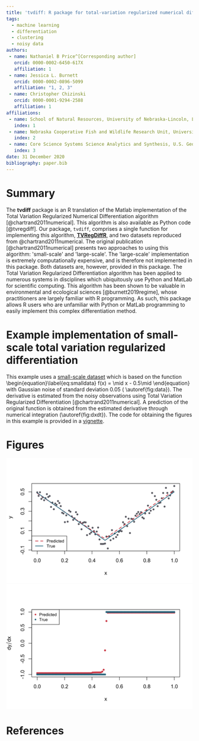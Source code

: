 ```yaml
---
title: 'tvdiff: R package for total-variation regularized numerical differentiation for noisy, nonsmooth data'
tags:
  - machine learning
  - differentiation
  - clustering
  - noisy data
authors:
 - name: Nathaniel B Price^[Corresponding author]
   orcid: 0000-0002-6450-617X
   affiliation: 1
 - name: Jessica L. Burnett
   orcid: 0000-0002-0896-5099
   affiliation: "1, 2, 3"
 - name: Christopher Chizinski
   orcid: 0000-0001-9294-2588
   affiliation: 1
affiliations:
 - name: School of Natural Resources, University of Nebraska-Lincoln, Lincoln, NE
   index: 1
 - name: Nebraska Cooperative Fish and Wildlife Research Unit, University of Nebraska-Lincoln, Lincoln, NE
   index: 2
 - name: Core Science Systems Science Analytics and Synthesis, U.S. Geological Survey, Lakewood, CO
   index: 3
date: 31 December 2020
bibliography: paper.bib
---
```


# Summary   
The **tvdiff** package is an R translation of the Matlab implementation of the Total Variation Regularized Numerical Differentiation algorithm [@chartrand2011numerical]. This algorithm is also available as Python code [@tvregdiff]. Our package, `tvdiff`, comprises a single function for implementing this algorithm, [__TVRegDiffR__](https://github.com/natbprice/tvdiff/blob/master/R/TVRegDiffR.R), and two datasets reproduced from @chartrand2011numerical. The original publication [@chartrand2011numerical] presents two approaches to using this algorithm: 'small-scale' and 'large-scale'. The 'large-scale' implementation is extremely computationally expensive, and is therefore not implemented in this package. Both datasets are, however, provided in this package. 
The Total Variation Regularized Differentiation algorithm has been applied to numerous systems in disciplines which ubiquitously use Python and MatLab for scientific computing. This algorithm has been shown to be valuable in environmental and ecological sciences [@burnett2019regime], whose practitioners are largely familiar with R programming. As such, this package allows R users who are unfamiliar with Python or MatLab programming to easily implement this complex differentiation method. 


# Example implementation of small-scale total variation regularized differentiation  
This example uses a [small-scale dataset](/data-raw/smalldemodata.csv) which is based on the function  
\begin{equation}\label{eq:smalldata}
f(x) = \\mid x - 0.5\\mid
\end{equation} with Gaussian noise of standard deviation 0.05 ( \autoref{fig:data}). The derivative is estimated from the noisy observations using Total Variation Regularized Differentiation [@chartrand2011numerical]. A prediction of the original function is obtained from the estimated derivative through numerical integration (\autoref{fig:dxdt}). The code for obtaining the figures in this example is provided in a [vignette](/vignettes/example.Rmd).


# Figures 

![Example small-scale dataset values.\label{fig:data}](/man/figures/README-plot-1.svg)
![Derivative of the small-scale dataset using Total Variation Regularized differentiation (where Gaussian noise SD=0.05).\label{fig:dxdt}](/man/figures/README-plot-2.svg)

# References
